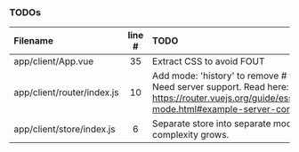 ### TODOs
| Filename | line # | TODO
|:------|:------:|:------
| app/client/App.vue | 35 | Extract CSS to avoid FOUT
| app/client/router/index.js | 10 | Add mode: 'history' to remove # from URLs. Need server support. Read here: https://router.vuejs.org/guide/essentials/history-mode.html#example-server-configurations
| app/client/store/index.js | 6 | Separate store into separate modules as data complexity grows.
